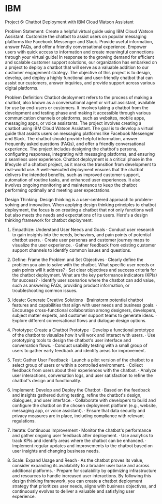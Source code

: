 # IBM
Project 6: Chatbot Deployment with IBM Cloud Watson Assistant



Problem Statement: 
Create a helpful virtual guide using IBM Cloud Watson Assistant. Customize the chatbot to assist users on popular messaging platforms like Facebook Messenger and Slack. Provide useful information, answer FAQs, and offer a friendly conversational experience. Empower users with quick access to information and create meaningful connections through your virtual guide!
In response to the growing demand for efficient and scalable customer support solutions, our organization has embarked on a project to deploy a chatbot that will serve as a valuable addition to our customer engagement strategy. The objective of this project is to design, develop, and deploy a highly functional and user-friendly chatbot that can assist our customers, answer inquiries, and provide support across various digital platforms.

Problem Definition:
Chatbot deployment refers to the process of making a chatbot, also known as a conversational agent or virtual assistant, available for use by end-users or customers. It involves taking a chatbot from the development and testing phase and making it accessible through various communication channels or platforms, such as websites, mobile apps, messaging apps, or voice assistants.
 The project involves creating a chatbot using IBM Cloud Watson Assistant. The goal is to develop a virtual guide that assists users on messaging platforms like Facebook Messenger and Slack. The chatbot should provide helpful information, answer frequently asked questions (FAQs), and offer a friendly conversational experience. The project includes designing the chatbot's persona, configuring responses, integrating with messaging platforms, and ensuring a seamless user experience.
Chatbot deployment is a critical phase in the lifecycle of a chatbot project, as it marks the transition from development to real-world use. A well-executed deployment ensures that the chatbot delivers the intended benefits, such as improved customer support, automation of routine tasks, and enhanced user experiences. It also involves ongoing monitoring and maintenance to keep the chatbot performing optimally and meeting user expectations.

Design Thinking: 
Design thinking is a user-centered approach to problem-solving and innovation. When applying design thinking principles to chatbot deployment, the focus is on creating a chatbot that not only functions well but also meets the needs and expectations of its users. Here's a design thinking framework for chatbot deployment:



1.	Empathize: Understand User Needs and Goals
·	Conduct user research to gain insights into the needs, behaviors, and pain points of potential chatbot users.
·	Create user personas and customer journey maps to visualize the user experience.
·	Gather feedback from existing customer support channels to identify common issues and questions.
2.	Define: Frame the Problem and Set Objectives
·	Clearly define the problem you aim to solve with the chatbot. What specific user needs or pain points will it address?
·	Set clear objectives and success criteria for the chatbot deployment. What are the key performance indicators (KPIs) for success?
·	Identify user scenarios where the chatbot can add value, such as answering FAQs, providing product information, or troubleshooting common issues.
3. Ideate: Generate Creative Solutions
·	Brainstorm potential chatbot features and capabilities that align with user needs and business goals.
·	Encourage cross-functional collaboration among designers, developers, subject matter experts, and customer support teams to generate ideas.
·	Explore different conversational flows and dialogue design options.
4. Prototype: Create a Chatbot Prototype
·	Develop a functional prototype of the chatbot to visualize how it will work and interact with users.
·	Use prototyping tools to design the chatbot's user interface and conversation flows.
·	Conduct usability testing with a small group of users to gather early feedback and identify areas for improvement.
5. Test: Gather User Feedback
·	Launch a pilot version of the chatbot to a select group of users or within a controlled environment.
·	Collect feedback from users about their experiences with the chatbot.
·	Analyze user interactions, conversation logs, and user satisfaction to refine the chatbot's design and functionality.
6. Implement: Develop and Deploy the Chatbot
·	Based on the feedback and insights gathered during testing, refine the chatbot's design, dialogues, and user interface.
·	Collaborate with developers to build and configure the chatbot on the chosen deployment platform (e.g., website, messaging app, or voice assistant).
·	Ensure that data security and privacy measures are in place, including compliance with relevant regulations.


7. Iterate: Continuous Improvement
·	Monitor the chatbot's performance and gather ongoing user feedback after deployment.
·	Use analytics to track KPIs and identify areas where the chatbot can be enhanced.
·	Implement regular updates and improvements to the chatbot based on user insights and changing business needs.
8. Scale: Expand Usage and Reach
·	As the chatbot proves its value, consider expanding its availability to a broader user base and across additional platforms.
·	Prepare for scalability by optimizing infrastructure and resources to handle increased user interactions.
By following this design thinking framework, you can create a chatbot deployment strategy that prioritizes user needs, aligns with business objectives, and continuously evolves to deliver a valuable and satisfying user experience.
